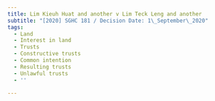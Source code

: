 ```yaml
---
title: Lim Kieuh Huat and another v Lim Teck Leng and another
subtitle: "[2020] SGHC 181 / Decision Date: 1\_September\_2020"
tags:
  - Land
  - Interest in land
  - Trusts
  - Constructive trusts
  - Common intention
  - Resulting trusts
  - Unlawful trusts
  - ''

---
```

